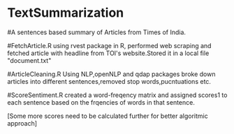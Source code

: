 # TextSummarization
#A sentences based summary of Articles from Times of India.

#FetchArticle.R
using rvest package in R, performed web scraping and fetched article with headline from TOI's website.Stored it in a local file "document.txt"

#ArticleCleaning.R
Using NLP,openNLP and qdap packages broke down articles into different sentences,removed stop words,pucntuations etc.

#ScoreSentiment.R
created a word-freqency matrix and assigned scores1 to each sentence based on the frqencies of words in that sentence.

[Some more scores need to be calculated further for better algoritmic approach]

